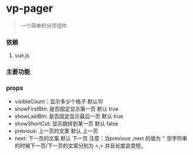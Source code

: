 vp-pager
========
>一个简单的分页组件

### 依赖 ###
1. vue.js


### 主要功能 ###


### props ###
* visibleCount：显示多少个格子 默认10
* showFirstBtn: 是否固定显示第一页 默认 true
* showLastBtn: 是否固定显示最后一页 默认 true
* showShortCut: 显示跳转到某一页 默认 false
* previous: 上一页的文案 默认 上一页
* next: 下一页的文案 默认 下一页
注意：当previous ,next 的值为 '' 空字符串的时候下一页/下一页的文案分别为  <,> 并且长度会变短。


